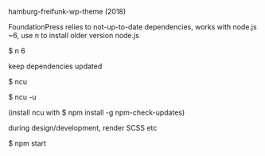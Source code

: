 hamburg-freifunk-wp-theme (2018)

FoundationPress relies to not-up-to-date dependencies, works with node.js ~6, use n to install older version node.js

$ n 6

keep dependencies updated

$ ncu

$ ncu -u

(install ncu with $ npm install -g npm-check-updates)

during design/development, render SCSS etc

$ npm start